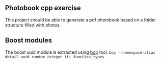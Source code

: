 ## Photobook cpp exercise

This project should be able to generate a pdf photobook based on a folder structure filled with photos.


## Boost modules
The boost uuid module is extracted using [bcp](https://www.boost.org/doc/libs/1_82_0/tools/bcp/doc/html/index.html) tool.
```bcp --namespace-alias detail uuid random integer tti function_types```
